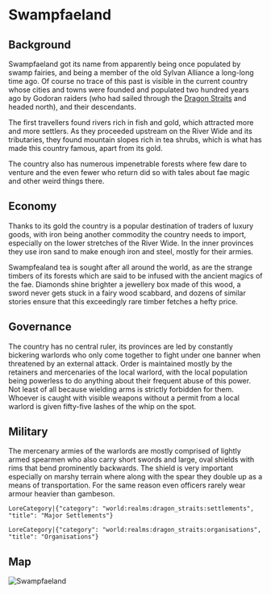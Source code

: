 # Swampfaeland

## Background

Swampfaeland got its name from apparently being once populated by swamp fairies, and being a member of the old Sylvan Alliance a long-long time ago. Of course no trace of this past is visible in the current country whose cities and towns were founded and populated two hundred years ago by Godoran raiders (who had sailed through the [Dragon Straits](world:realms:dragon_straits:realm) and headed north), and their descendants.

The first travellers found rivers rich in fish and gold, which attracted more and more settlers. As they proceeded upstream on the River Wide and its tributaries, they found mountain slopes rich in tea shrubs, which is what has made this country famous, apart from its gold.

The country also has numerous impenetrable forests where few dare to venture and the even fewer who return did so with tales about fae magic and other weird things there.

## Economy

Thanks to its gold the country is a popular destination of traders of luxury goods, with iron being another commodity the country needs to import, especially on the lower stretches of the River Wide. In the inner provinces they use iron sand to make enough iron and steel, mostly for their armies.

Swampfealand tea is sought after all around the world, as are the strange timbers of its forests which are said to be infused with the ancient magics of the fae. Diamonds shine brighter a jewellery box made of this wood, a sword never gets stuck in a fairy wood scabbard, and dozens of similar stories ensure that this exceedingly rare timber fetches a hefty price.

## Governance

The country has no central ruler, its provinces are led by constantly bickering warlords who only come together to fight under one banner when threatened by an external attack. Order is maintained mostly by the retainers and mercenaries of the local warlord, with the local population being powerless to do anything about their frequent abuse of this power. Not least of all because wielding arms is strictly forbidden for them. Whoever is caught with visible weapons without a permit from a local warlord is given fifty-five lashes of the whip on the spot.

## Military

The mercenary armies of the warlords are mostly comprised of lightly armed spearmen who also carry short swords and large, oval shields with rims that bend prominently backwards. The shield is very important especially on marshy terrain where along with the spear they double up as a means of transportation. For the same reason even officers rarely wear armour heavier than gambeson.

`LoreCategory|{"category": "world:realms:dragon_straits:settlements", "title": "Major Settlements"}`

`LoreCategory|{"category": "world:realms:dragon_straits:organisations", "title": "Organisations"}`

## Map

![Swampfaeland](/assets/lore/maps/swampfaeland_en.png)


